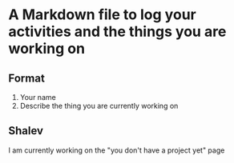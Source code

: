 # A Markdown file to log your activities and the things you are working on

## Format

1. Your name
1. Describe the thing you are currently working on

## Shalev

I am currently working on the "you don't have a project yet" page
